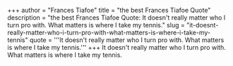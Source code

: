 +++
author = "Frances Tiafoe"
title = "the best Frances Tiafoe Quote"
description = "the best Frances Tiafoe Quote: It doesn't really matter who I turn pro with. What matters is where I take my tennis."
slug = "it-doesnt-really-matter-who-i-turn-pro-with-what-matters-is-where-i-take-my-tennis"
quote = '''It doesn't really matter who I turn pro with. What matters is where I take my tennis.'''
+++
It doesn't really matter who I turn pro with. What matters is where I take my tennis.
